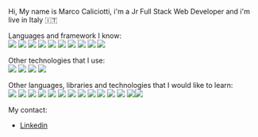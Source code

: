 Hi, My name is Marco Caliciotti, i'm a Jr Full Stack Web Developer and i'm live in Italy 🇮🇹

Languages and framework I know: <br/>
![](https://img.shields.io/badge/-HTML-ce0018?logo=html) ![](https://img.shields.io/badge/-CSS-228b22?logo=css) 
![](https://img.shields.io/badge/-SASS-af2cb5?logo=sass) ![](https://img.shields.io/badge/-Bootstrap-703d7f?logo=bootstrap) 
![](https://img.shields.io/badge/-JavaScript-d1c515?logo=javascript) ![](https://img.shields.io/badge/-VueJS-beef89?logo=vuejs) 
![](https://img.shields.io/badge/-MySQL-dbdbdb?logo=mysql) ![](https://img.shields.io/badge/-SQL-999999?logo=sql) 
![](https://img.shields.io/badge/-PHP-e2dfd9?logo=php) ![](https://img.shields.io/badge/-Laravel-9a8579?logo=laravel) 

Other technologies that I use: <br/>
![](https://img.shields.io/badge/-VSCode-4948af?logo=vscode) ![](https://img.shields.io/badge/-Figma-8b4d4b?logo=figma) 
![](https://img.shields.io/badge/-PHPMyAdmin-f89c0e?logo=phpmyadmin) ![](https://img.shields.io/badge/-GitHub-4c403b?logo=github) 

Other languages, libraries and technologies that I would like to learn: <br/>
![](https://img.shields.io/badge/-Java-da5617?logo=java) ![](https://img.shields.io/badge/-Python-61DAFB?logo=python) ![](https://img.shields.io/badge/-Csharp-fbf8e7?logo=c#) ![](https://img.shields.io/badge/-ReactJs-61DAFB?logo=react&logoColor=white&logoWidth=30) ![](https://img.shields.io/badge/-Angular-da5617?logo=angular) ![](https://img.shields.io/badge/-Electron-f5f4ed?logo=electron) ![](https://img.shields.io/badge/-Flutter-3585b6?logo=flutter) ![](https://img.shields.io/badge/-9138ba?logo=Dotnet) ![](https://img.shields.io/badge/-Salesforce-2a80ba?logo=salesforce) ![](https://img.shields.io/badge/-dbSQL-1e2ad1?logo) ![](https://img.shields.io/badge/-dbNoSQL-1e2ad1?logo) ![](https://img.shields.io/badge/-Azure-2680df?logo=azure) ![](https://img.shields.io/badge/-AWS-ba5938?logo=aws)![](https://img.shields.io/badge/-Arduino-01969b?logo=arduino)




My contact:
- [Linkedin](https://www.linkedin.com/in/marco-caliciotti-240a93104/) <br/>

